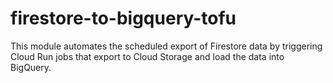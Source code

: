 # firestore-to-bigquery-tofu

This module automates the scheduled export of Firestore data by triggering Cloud Run jobs that export to Cloud Storage and load the data into BigQuery.


<!-- BEGIN_TF_DOCS -->
<!-- END_TF_DOCS -->
